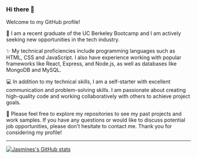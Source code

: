 ### Hi there 👋

Welcome to my GitHub profile!

🌷 I am a recent graduate of the UC Berkeley Bootcamp and I am actively seeking new opportunities in the tech industry.

✨ My technical proficiencies include programming languages such as HTML, CSS and JavaScript. I also have experience working with popular frameworks like React, Express, and Node.js, as well as databases like MongoDB and MySQL.

💻 In addition to my technical skills, I am a self-starter with excellent communication and problem-solving skills. I am passionate about creating high-quality code and working collaboratively with others to achieve project goals.

📩 Please feel free to explore my repositories to see my past projects and work samples. If you have any questions or would like to discuss potential job opportunities, please don't hesitate to contact me. Thank you for considering my profile!

***


[![Jasmines's GitHub stats](https://github-readme-stats.vercel.app/api?username=silkyjazz)](https://github.com/silkyjazz/github-readme-stats)
